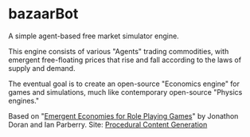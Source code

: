 bazaarBot
=========

A simple agent-based free market simulator engine. 

This engine consists of various "Agents" trading commodities, with emergent free-floating prices that rise and fall
according to the laws of supply and demand. 

The eventual goal is to create an open-source "Economics engine" for games and simulations, much like
contemporary open-source "Physics engines."

Based on "[Emergent Economies for Role Playing Games](http://larc.unt.edu/techreports/LARC-2010-03.pdf)" by Jonathon Doran and Ian Parberry.
Site: [Procedural Content Generation](http://larc.unt.edu/ian/research/content/)

